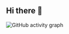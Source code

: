 ## Hi there 👋

![GitHub activity graph](https://github-readme-activity-graph.vercel.app/graph?username=mryadolahi&theme=react-dark&hide_border=true&area=true)

